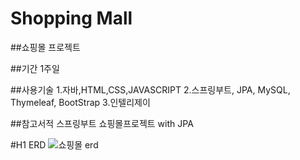 # Shopping Mall

##쇼핑몰 프로젝트

##기간 1주일

##사용기술
1.자바,HTML,CSS,JAVASCRIPT
2.스프링부트, JPA, MySQL, Thymeleaf, BootStrap
3.인텔리제이

##참고서적
스프링부트 쇼핑몰프로젝트 with JPA

#H1 ERD
![쇼핑몰 erd](https://user-images.githubusercontent.com/96603612/208227946-d9ccbd24-2b8a-4e16-b764-1b47ac980d88.png)
